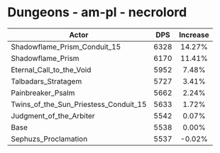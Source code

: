 # Dungeons - am-pl - necrolord
| Actor | DPS | Increase |
|---|:---:|:---:|
|Shadowflame_Prism_Conduit_15|6328|14.27%|
|Shadowflame_Prism|6170|11.41%|
|Eternal_Call_to_the_Void|5952|7.48%|
|Talbadars_Stratagem|5727|3.41%|
|Painbreaker_Psalm|5662|2.24%|
|Twins_of_the_Sun_Priestess_Conduit_15|5633|1.72%|
|Judgment_of_the_Arbiter|5542|0.07%|
|Base|5538|0.00%|
|Sephuzs_Proclamation|5537|-0.02%|
